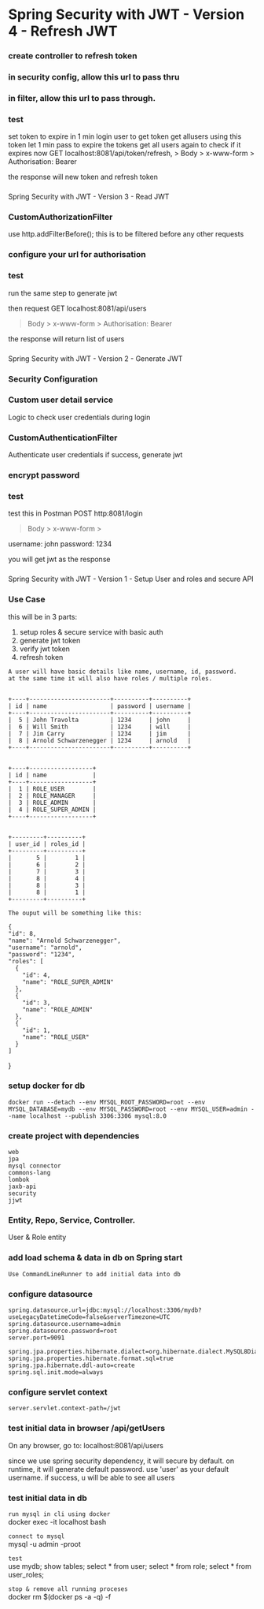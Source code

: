 # Spring Security with JWT - Version 4 - Refresh JWT

### create controller to refresh token

### in security config, allow this url to pass thru

### in filter, allow this url to pass through.

### test

  set token to expire in 1 min
  login user to get token
  get allusers using this token
  let 1 min pass to expire the tokens
  get all users again to check if it expires
  now GET localhost:8081/api/token/refresh,
    > Body > x-www-form >
    Authorisation: Bearer <refresh-token>

  the response will new token and refresh token

###
Spring Security with JWT - Version 3 - Read JWT
###


### CustomAuthorizationFilter

  use http.addFilterBefore();
  this is to be filtered before any other requests

### configure your url for authorisation

### test

  run the same step to generate jwt
  
  then request GET localhost:8081/api/users
  > Body > x-www-form >
  Authorisation: Bearer <token>

  the response will return list of users

###
Spring Security with JWT - Version 2 - Generate JWT
###

### Security Configuration

### Custom user detail service

  Logic to check user credentials during login

### CustomAuthenticationFilter

  Authenticate user credentials if success, generate jwt

### encrypt password

### test

  test this in Postman
  POST http:8081/login
  
  > Body > x-www-form >

  username: john
  password: 1234

  you will get jwt as the response

###
Spring Security with JWT - Version 1 - Setup User and roles and secure API
###

### Use Case
 
  this will be in 3 parts:
  1. setup roles & secure service with basic auth
  2. generate jwt token
  3. verify jwt token
  4. refresh token

    A user will have basic details like name, username, id, password.
    at the same time it will also have roles / multiple roles.

        
    +----+-----------------------+----------+----------+
    | id | name                  | password | username |
    +----+-----------------------+----------+----------+
    |  5 | John Travolta         | 1234     | john     |
    |  6 | Will Smith            | 1234     | will     |
    |  7 | Jim Carry             | 1234     | jim      |
    |  8 | Arnold Schwarzenegger | 1234     | arnold   |
    +----+-----------------------+----------+----------+


    +----+------------------+
    | id | name             |
    +----+------------------+
    |  1 | ROLE_USER        |
    |  2 | ROLE_MANAGER     |
    |  3 | ROLE_ADMIN       |
    |  4 | ROLE_SUPER_ADMIN |
    +----+------------------+

        
    +---------+----------+
    | user_id | roles_id |
    +---------+----------+
    |       5 |        1 |
    |       6 |        2 |
    |       7 |        3 |
    |       8 |        4 |
    |       8 |        3 |
    |       8 |        1 |
    +---------+----------+

    The ouput will be something like this:

    {
    "id": 8,
    "name": "Arnold Schwarzenegger",
    "username": "arnold",
    "password": "1234",
    "roles": [
      {
        "id": 4,
        "name": "ROLE_SUPER_ADMIN"
      },
      {
        "id": 3,
        "name": "ROLE_ADMIN"
      },
      {
        "id": 1,
        "name": "ROLE_USER"
      }
    ]
  }




### setup docker for db

    docker run --detach --env MYSQL_ROOT_PASSWORD=root --env MYSQL_DATABASE=mydb --env MYSQL_PASSWORD=root --env MYSQL_USER=admin --name localhost --publish 3306:3306 mysql:8.0


### create project with dependencies

    web
    jpa
    mysql connector
    commons-lang
    lombok
    jaxb-api
    security
    jjwt

### Entity, Repo, Service, Controller.

  User & Role entity

### add load schema & data in db on Spring start

    Use CommandLineRunner to add initial data into db


### configure datasource

    spring.datasource.url=jdbc:mysql://localhost:3306/mydb?useLegacyDatetimeCode=false&serverTimezone=UTC
    spring.datasource.username=admin
    spring.datasource.password=root
    server.port=9091
        
    spring.jpa.properties.hibernate.dialect=org.hibernate.dialect.MySQL8Dialect
    spring.jpa.properties.hibernate.format.sql=true
    spring.jpa.hibernate.ddl-auto=create
    spring.sql.init.mode=always

### configure servlet context

    server.servlet.context-path=/jwt

### test initial data in browser /api/getUsers

  On any browser, go to: localhost:8081/api/users

  since we use spring security dependency, it will secure by default. on runtime, it will generate default password.  use 'user' as your default username. if success, u will be able to see all users

### test initial data in db

`run mysql in cli using docker`  
  docker exec -it localhost bash

`connect to mysql`  
  mysql -u admin -proot

`test`  
	use mydb;
	show tables;
  select * from user;
  select * from role;
  select * from user_roles;

`stop & remove all running proceses`  
	docker rm $(docker ps -a -q) -f







